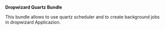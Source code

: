 **Dropwizard Quartz Bundle**

This bundle allows to use quartz scheduler and to create background jobs in dropwizard Applicazion.




